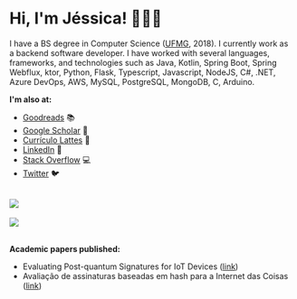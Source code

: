 # Hi, I'm Jéssica! 👋👩‍💻

I have a BS degree in Computer Science ([UFMG][ufmg], 2018). I currently work as a backend software developer. I have worked with several languages, frameworks, and technologies such as Java, Kotlin, Spring Boot, Spring Webflux, ktor, Python, Flask, Typescript, Javascript, NodeJS, C#, .NET, Azure DevOps, AWS, MySQL, PostgreSQL, MongoDB, C, Arduino.

__I'm also at:__

* [Goodreads][goodreads] 📚
* [Google Scholar][scholar] 📝
* [Currículo Lattes][lattes] 💼
* [LinkedIn][linkedin] 🔗
* [Stack Overflow][stack] 💻
* [Twitter][twitter] 🐦

[lattes]: http://lattes.cnpq.br/2183836981411896
[linkedin]: https://linkedin.com/in/jessicacarneiro
[goodreads]: http://goodreads.com/jessicacarneiro
[scholar]: https://scholar.google.com.br/citations?user=JjtW7EwAAAAJ&hl
[stack]: http://stackoverflow.com/users/5363892
[twitter]: http://twitter.com/jessicacarneir0
[ufmg]: http://www.ufmg.br/

<br />

 <a href="https://github.com/anuraghazra/github-readme-stats">
   <img align="center" src="https://github-readme-stats.vercel.app/api?username=jessicacarneiro&count_private=true&show_icons=true&theme=dracula" />
 </a>

 <br />
 <br />

 <a href="https://github.com/anuraghazra/github-readme-stats">
   <img align="center" src="https://github-readme-stats.vercel.app/api/top-langs/?username=jessicacarneiro&layout=compact&theme=dracula" />
 </a>

 <br />
 <br />


__Academic papers published:__

* Evaluating Post-quantum Signatures for IoT Devices ([link](https://link.springer.com/chapter/10.1007/978-3-030-19223-5_8))
* Avaliação de	assinaturas baseadas em hash para a	Internet das Coisas ([link](https://sbseg2017.redes.unb.br/wp-content/uploads/2017/11/sbseg2017_wticg_Avalia%C3%A7%C3%A3o-de-assinaturas-baseadas-em-hash.pdf))
